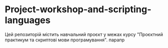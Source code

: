 # Project-workshop-and-scripting-languages
Цей репозиторій містить навчальний проєкт у межах курсу "Проєктний практикум та скриптові мови програмування".
парапр
